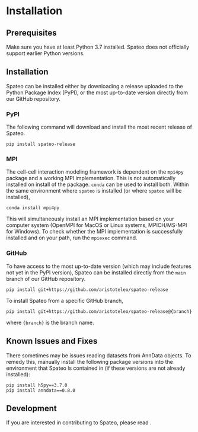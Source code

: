 # Installation

## Prerequisites

Make sure you have at least Python 3.7 installed. Spateo does not officially support earlier Python versions.

## Installation

Spateo can be installed either by downloading a release uploaded to the Python Package Index (PyPI), or the most up-to-date version directly from our GitHub repository.

### PyPI

The following command will download and install the most recent release of Spateo.

```
pip install spateo-release
```

### MPI

The cell-cell interaction modeling framework is dependent on the ```mpi4py``` package and a working MPI implementation. This is not automatically installed on install of the package.
```conda``` can be used to install both. Within the same environment where ```spateo``` is installed (or where ```spateo``` will be installed), 

```
conda install mpi4py
```

This will simultaneously install an MPI implementation based on your computer system (OpenMPI for MacOS or Linux systems, MPICH/MS-MPI for Windows). To check whether the MPI implementation
is successfully installed and on your path, run the ```mpiexec``` command. 

### GitHub

To have access to the most up-to-date version (which may include features not yet in the PyPI version), Spateo can be installed directly from the `main` branch of our GitHub repository.

```
pip install git+https://github.com/aristoteleo/spateo-release
```

To install Spateo from a specific GitHub branch,

```
pip install git+https://github.com/aristoteleo/spateo-release@{branch}
```

where `{branch}` is the branch name.

## Known Issues and Fixes

There sometimes may be issues reading datasets from AnnData objects. To remedy this, manually install the following 
package versions into the environment that Spateo is contained in (if these versions are not already installed):

```
pip install h5py==3.7.0
pip install anndata==0.8.0
```

## Development

If you are interested in contributing to Spateo, please read [](contributing).
